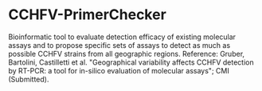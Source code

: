 # CCHFV-PrimerChecker
Bioinformatic tool to evaluate detection efficacy of existing molecular assays and to propose specific sets of assays to detect as much as possible CCHFV strains from all geographic regions.
Reference: Gruber, Bartolini, Castilletti et al. "Geographical variability affects CCHFV detection by RT-PCR: a tool for in-silico evaluation of molecular assays"; CMI (Submitted).
